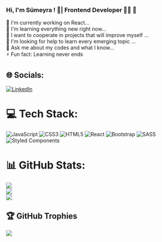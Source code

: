 ### Hi, I'm Sümeyra ! 👋| Frontend Developer 👩‍💻 🌠


🔭 I'm currently working on React...<br>🌱 I'm learning everything new right now...<br>👯 I want to cooperate in projects that will improve myself ...<br>🤔 I'm looking for help to learn every emerging topic ...<br>💬 Ask me about my codes and what I know...<br>⚡ Fun fact: Learning never ends


## 🌐 Socials:
[![LinkedIn](https://img.shields.io/badge/LinkedIn-%230077B5.svg?logo=linkedin&logoColor=white)](https://linkedin.com/in/https://www.linkedin.com/in/s%C3%BCmeyra-k%C4%B1l%C4%B1%C3%A7-b805952b6/) 

# 💻 Tech Stack:
![JavaScript](https://img.shields.io/badge/javascript-%23323330.svg?style=for-the-badge&logo=javascript&logoColor=%23F7DF1E) ![CSS3](https://img.shields.io/badge/css3-%231572B6.svg?style=for-the-badge&logo=css3&logoColor=white) ![HTML5](https://img.shields.io/badge/html5-%23E34F26.svg?style=for-the-badge&logo=html5&logoColor=white) ![React](https://img.shields.io/badge/react-%2320232a.svg?style=for-the-badge&logo=react&logoColor=%2361DAFB) ![Bootstrap](https://img.shields.io/badge/bootstrap-%238511FA.svg?style=for-the-badge&logo=bootstrap&logoColor=white) ![SASS](https://img.shields.io/badge/SASS-hotpink.svg?style=for-the-badge&logo=SASS&logoColor=white) ![Styled Components](https://img.shields.io/badge/styled--components-DB7093?style=for-the-badge&logo=styled-components&logoColor=white)
# 📊 GitHub Stats:
![](https://github-readme-stats.vercel.app/api?username=kilicsumeyra&theme=dark&hide_border=false&include_all_commits=false&count_private=false)<br/>
![](https://github-readme-streak-stats.herokuapp.com/?user=kilicsumeyra&theme=dark&hide_border=false)<br/>
![](https://github-readme-stats.vercel.app/api/top-langs/?username=kilicsumeyra&theme=dark&hide_border=false&include_all_commits=false&count_private=false&layout=compact)

## 🏆 GitHub Trophies
![](https://github-profile-trophy.vercel.app/?username=kilicsumeyra&theme=radical&no-frame=false&no-bg=true&margin-w=4)

<!-- Proudly created with GPRM ( https://gprm.itsvg.in ) -->
